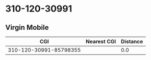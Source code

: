 # 310-120-30991
## Virgin Mobile


| CGI | Nearest CGI | Distance |
|-----|-------------|----------|
| 310-120-30991-85798355 |  | 0.0 |

